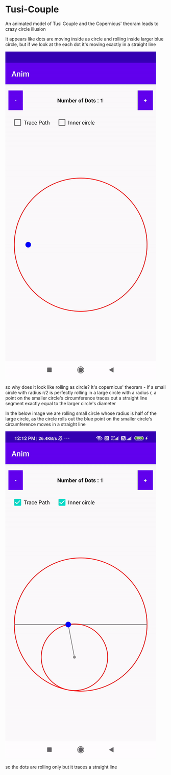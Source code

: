 # Tusi-Couple

An animated model of Tusi Couple and the Copernicus' theoram leads to crazy circle illusion

It appears like dots are moving inside as circle and rolling inside larger blue circle, but if we look at the each dot it's moving exactly in a straight line

![](illusion.gif)

so why does it look like rolling as circle?
It's copernicus' theoram - If a small circle with radius r/2 is perfectly rolling in a large circle with a radius r, a point on the smaller circle's circumference traces out a straight line segment exactly equal to the larger circle's diameter

In the below image we are rolling small circle whose radius is half of the large circle, as the circle rolls out the blue point on the smaller circle's circumference moves in a straight line

![](copernicus.gif)

so the dots are rolling only but it traces a straight line
